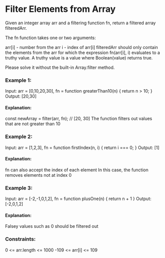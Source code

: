 # Filter Elements from Array

Given an integer array arr and a filtering function fn, return a filtered array filteredArr.

The fn function takes one or two arguments:

arr[i] - number from the arr
i - index of arr[i]
filteredArr should only contain the elements from the arr for which the expression fn(arr[i], i) evaluates to a truthy value. A truthy value is a value where Boolean(value) returns true.

Please solve it without the built-in Array.filter method.

### Example 1:

Input: arr = [0,10,20,30], fn = function greaterThan10(n) { return n > 10; }
Output: [20,30]

#### Explanation:

const newArray = filter(arr, fn); // [20, 30]
The function filters out values that are not greater than 10

### Example 2:

Input: arr = [1,2,3], fn = function firstIndex(n, i) { return i === 0; }
Output: [1]

#### Explanation:

fn can also accept the index of each element
In this case, the function removes elements not at index 0

### Example 3:

Input: arr = [-2,-1,0,1,2], fn = function plusOne(n) { return n + 1 }
Output: [-2,0,1,2]

#### Explanation:

Falsey values such as 0 should be filtered out

### Constraints:

0 <= arr.length <= 1000
-109 <= arr[i] <= 109
